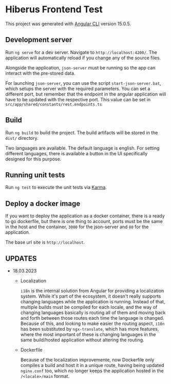 # Hiberus Frontend Test

This project was generated with [Angular CLI](https://github.com/angular/angular-cli) version 15.0.5.

## Development server

Run `ng serve` for a dev server. Navigate to `http://localhost:4200/`. The application will automatically reload if you change any of the source files.

Alongside the application, `json-server` must be running so the app can interact with the pre-stored data. 

For launching `json-server`, you can use the script `start-json-server.bat`, which setups the server with the required parameters. You can set a different port, but remember that the endpoint in the angular application will have to be updated with the respective port. This value can be set in `src/app/shared/constants/rest.endpoints.ts`

## Build

Run `ng build` to build the project. The build artifacts will be stored in the `dist/` directory.

Two languages are available. The default language is english. For setting different languages, there is available a button in the UI specifically designed for this purpose.

## Running unit tests

Run `ng test` to execute the unit tests via [Karma](https://karma-runner.github.io).

## Deploy a docker image

If you want to deploy the application as a docker container, there is a ready to go dockerfile, but there is one thing to account, ports must be the same in the host and the container, `3000` for the json-server and `80` for the application.

The base url site is `http://localhost`.

## UPDATES
- 18.03.2023
  - Localization
	
    `i18n` is the internal solution from Angular for providing a localization system. While it's part of the ecosystem, it doesn't really supports changing languages while the application is running. Instead of that, multiple builds must be compiled for each locale, and the way of changing languages basically is routing all of them and moving back and forth between those routes each time the language is changed. Because of this, and looking to make easier the routing aspect, `i18n` has been substituted by `ngx-translate`, which has more features, where the most important of these is changing languages in the same build/hosted application without altering the routing.
		
  - Dockerfile
	
	 Because of the localization improvemente, now Dockerfile only compiles a build and host it in a unique route, having being updated `nginx.conf` too, which no longer keeps the application hosted in the `/<locale>/main` format.
